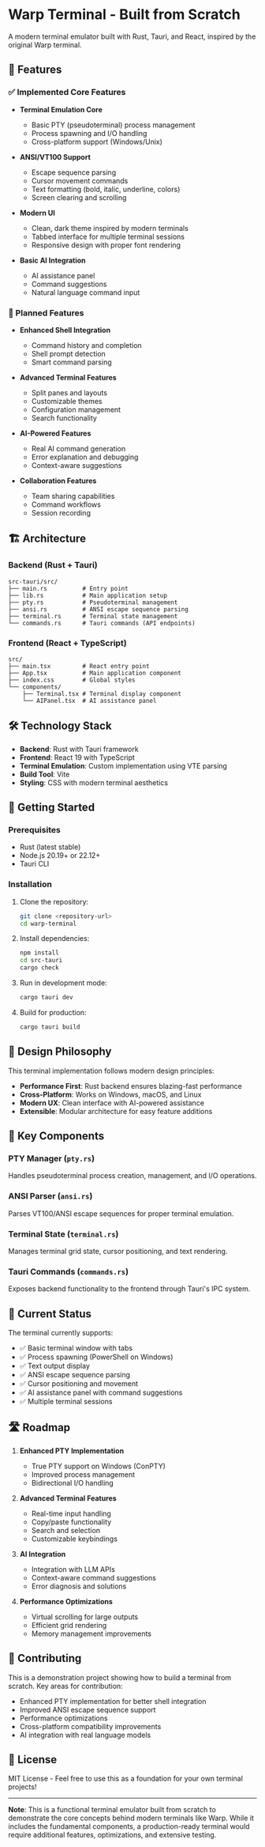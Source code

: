 # Warp Terminal - Built from Scratch

A modern terminal emulator built with Rust, Tauri, and React, inspired by the original Warp terminal.

## 🚀 Features

### ✅ Implemented Core Features

- **Terminal Emulation Core**
  - Basic PTY (pseudoterminal) process management
  - Process spawning and I/O handling
  - Cross-platform support (Windows/Unix)

- **ANSI/VT100 Support**
  - Escape sequence parsing
  - Cursor movement commands
  - Text formatting (bold, italic, underline, colors)
  - Screen clearing and scrolling

- **Modern UI**
  - Clean, dark theme inspired by modern terminals
  - Tabbed interface for multiple terminal sessions
  - Responsive design with proper font rendering

- **Basic AI Integration**
  - AI assistance panel
  - Command suggestions
  - Natural language command input

### 🚧 Planned Features

- **Enhanced Shell Integration**
  - Command history and completion
  - Shell prompt detection
  - Smart command parsing

- **Advanced Terminal Features**
  - Split panes and layouts
  - Customizable themes
  - Configuration management
  - Search functionality

- **AI-Powered Features**
  - Real AI command generation
  - Error explanation and debugging
  - Context-aware suggestions

- **Collaboration Features**
  - Team sharing capabilities
  - Command workflows
  - Session recording

## 🏗️ Architecture

### Backend (Rust + Tauri)

```
src-tauri/src/
├── main.rs          # Entry point
├── lib.rs           # Main application setup
├── pty.rs           # Pseudoterminal management
├── ansi.rs          # ANSI escape sequence parsing
├── terminal.rs      # Terminal state management
└── commands.rs      # Tauri commands (API endpoints)
```

### Frontend (React + TypeScript)

```
src/
├── main.tsx         # React entry point
├── App.tsx          # Main application component
├── index.css        # Global styles
└── components/
    ├── Terminal.tsx # Terminal display component
    └── AIPanel.tsx  # AI assistance panel
```

## 🛠️ Technology Stack

- **Backend**: Rust with Tauri framework
- **Frontend**: React 19 with TypeScript
- **Terminal Emulation**: Custom implementation using VTE parsing
- **Build Tool**: Vite
- **Styling**: CSS with modern terminal aesthetics

## 🚀 Getting Started

### Prerequisites

- Rust (latest stable)
- Node.js 20.19+ or 22.12+
- Tauri CLI

### Installation

1. Clone the repository:
   ```bash
   git clone <repository-url>
   cd warp-terminal
   ```

2. Install dependencies:
   ```bash
   npm install
   cd src-tauri
   cargo check
   ```

3. Run in development mode:
   ```bash
   cargo tauri dev
   ```

4. Build for production:
   ```bash
   cargo tauri build
   ```

## 🎨 Design Philosophy

This terminal implementation follows modern design principles:

- **Performance First**: Rust backend ensures blazing-fast performance
- **Cross-Platform**: Works on Windows, macOS, and Linux
- **Modern UX**: Clean interface with AI-powered assistance
- **Extensible**: Modular architecture for easy feature additions

## 🔧 Key Components

### PTY Manager (`pty.rs`)
Handles pseudoterminal process creation, management, and I/O operations.

### ANSI Parser (`ansi.rs`)
Parses VT100/ANSI escape sequences for proper terminal emulation.

### Terminal State (`terminal.rs`)
Manages terminal grid state, cursor positioning, and text rendering.

### Tauri Commands (`commands.rs`)
Exposes backend functionality to the frontend through Tauri's IPC system.

## 🎯 Current Status

The terminal currently supports:
- ✅ Basic terminal window with tabs
- ✅ Process spawning (PowerShell on Windows)
- ✅ Text output display
- ✅ ANSI escape sequence parsing
- ✅ Cursor positioning and movement
- ✅ AI assistance panel with command suggestions
- ✅ Multiple terminal sessions

## 🛣️ Roadmap

1. **Enhanced PTY Implementation**
   - True PTY support on Windows (ConPTY)
   - Improved process management
   - Bidirectional I/O handling

2. **Advanced Terminal Features**
   - Real-time input handling
   - Copy/paste functionality
   - Search and selection
   - Customizable keybindings

3. **AI Integration**
   - Integration with LLM APIs
   - Context-aware command suggestions
   - Error diagnosis and solutions

4. **Performance Optimizations**
   - Virtual scrolling for large outputs
   - Efficient grid rendering
   - Memory management improvements

## 🤝 Contributing

This is a demonstration project showing how to build a terminal from scratch. Key areas for contribution:

- Enhanced PTY implementation for better shell integration
- Improved ANSI escape sequence support
- Performance optimizations
- Cross-platform compatibility improvements
- AI integration with real language models

## 📝 License

MIT License - Feel free to use this as a foundation for your own terminal projects!

---

**Note**: This is a functional terminal emulator built from scratch to demonstrate the core concepts behind modern terminals like Warp. While it includes the fundamental components, a production-ready terminal would require additional features, optimizations, and extensive testing.
